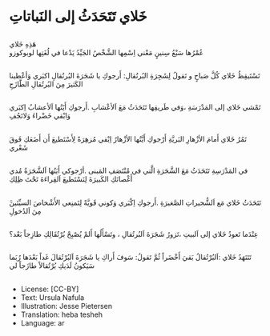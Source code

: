 # خَلاي تَتَحَدَثُ إلى النَباتاتِ

##
هَذِهِ خَلاي  
عُمْرُها سَبْعُ سِنينٍ مَعْنى اِسْمِها الشَّخْصُ الجَيِّدُ 
يَدْعا في لُغَتِها لوبوكوزو 

##
تَسْتَيقِظُ خَلاي كُلَّ صَباحٍ و تَقولُ لِشَجِرَةِ البُرتُقالِ: أَرجوكِ يا شَجَرَةَ البُرتُقالِ اكبَري
 وَأعْطينا الكَثيرَ مِنَ البُرتُقالِ الطًَازَجِ

##
تَمْشي خَلاي إلى المَدْرَسَةِ ،وَفي طَريقِها تَتَحَدَثُ مَعَ اَلأعْشابِ 
 .أَرجوكِ أَيََتُها اَلأعشابُ اِكبَري وَابْقي خَضْراءَ وَلاتَجُفِ

##
 تَمُرُ خَلاي أَمامَ الأزْهارِ البَريَّةِ 
أَرْجوكِ أَيَّتُها الأزْهارُ اِبْقي مُزهِرَةً لِأَسْتَطيعَ أَن أَضَعَكِ فَوقَ شَعْري 

##
في المَدْرَسِةِ تَتَحَدَثُ مَعَ الشَّجَرَةِ الَّتي في مُنْتَصَفِ المَبنى 
 .أرْجوكي أَيَتُها اَلشَّجَرَةُ مُدي أَغْصانَكِ الكَبيرَةَ لِنَسْتَطيعَ اَلقِراءَةَ تَحْتَ ظِلِكِ  

##
َتَتَحَدَثُ خَلاي مَع اَلشُّجيراتِ الصَّغيرَةِ 
 .أَرجوكِ  اِكْبَري وَكوني قَويَّةً لِتَمنِعي الأَشْخاصَ السيِّئينَ مِنَ اَلدُخولِ

##
   عِنْدَما تَعودُ خَلاي إلى اَلبيتِ ،تَزورُ شَجَرَةَ اَلبُرتُقالِ ، وتَسْأَلُها أَلمْ يُصْبِحْ بُرْتُقَالِكِ طازِجاً بَعْد؟


##
تَتَنَهَدُ خَلاي :اَلبُرْتُقالُ بَقيَ أَخْضَراً 
ثُمَّ تَقولُ: سَوفَ أَراكِ يا شَجَرَةَ اَلبُرْتُقالَ غَداً 
  بَعْدَها رُبَما سَيَكونُ لَدَيكِ بُرْتُقالاً طازَجاً لي

##
* License: [CC-BY]
* Text: Ursula Nafula
* Illustration: Jesse Pietersen
* Translation: heba tesheh
* Language: ar
